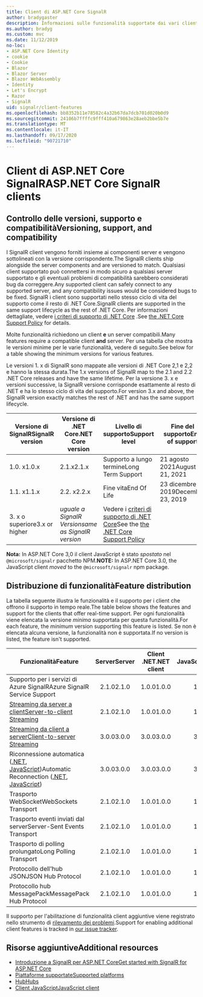 ```yaml
---
title: Client di ASP.NET Core SignalR
author: bradygaster
description: Informazioni sulle funzionalità supportate dai vari client di ASP.NET Core SignalR .
ms.author: bradyg
ms.custom: mvc
ms.date: 11/12/2019
no-loc:
- ASP.NET Core Identity
- cookie
- Cookie
- Blazor
- Blazor Server
- Blazor WebAssembly
- Identity
- Let's Encrypt
- Razor
- SignalR
uid: signalr/client-features
ms.openlocfilehash: bb8352b11e78582c4a32b67da7dcb701d020b0d9
ms.sourcegitcommit: 24106b7ffffc9fff410a679863e28aeb2bbe5b7e
ms.translationtype: MT
ms.contentlocale: it-IT
ms.lasthandoff: 09/17/2020
ms.locfileid: "90721710"
---
```

# <a name="aspnet-core-no-locsignalr-clients"></a><span data-ttu-id="2b371-103">Client di ASP.NET Core SignalR</span><span class="sxs-lookup"><span data-stu-id="2b371-103">ASP.NET Core SignalR clients</span></span>

## <a name="versioning-support-and-compatibility"></a><span data-ttu-id="2b371-104">Controllo delle versioni, supporto e compatibilità</span><span class="sxs-lookup"><span data-stu-id="2b371-104">Versioning, support, and compatibility</span></span>

<span data-ttu-id="2b371-105">I SignalR client vengono forniti insieme ai componenti server e vengono sottolineati con la versione corrispondente.</span><span class="sxs-lookup"><span data-stu-id="2b371-105">The SignalR clients ship alongside the server components and are versioned to match.</span></span> <span data-ttu-id="2b371-106">Qualsiasi client supportato può connettersi in modo sicuro a qualsiasi server supportato e gli eventuali problemi di compatibilità sarebbero considerati bug da correggere.</span><span class="sxs-lookup"><span data-stu-id="2b371-106">Any supported client can safely connect to any supported server, and any compatibility issues would be considered bugs to be fixed.</span></span> <span data-ttu-id="2b371-107">SignalR i client sono supportati nello stesso ciclo di vita del supporto come il resto di .NET Core.</span><span class="sxs-lookup"><span data-stu-id="2b371-107">SignalR clients are supported in the same support lifecycle as the rest of .NET Core.</span></span> <span data-ttu-id="2b371-108">Per informazioni dettagliate, vedere [i criteri di supporto di .NET Core](https://dotnet.microsoft.com/platform/support/policy/dotnet-core) .</span><span class="sxs-lookup"><span data-stu-id="2b371-108">See [the .NET Core Support Policy](https://dotnet.microsoft.com/platform/support/policy/dotnet-core) for details.</span></span>

<span data-ttu-id="2b371-109">Molte funzionalità richiedono un client **e** un server compatibili.</span><span class="sxs-lookup"><span data-stu-id="2b371-109">Many features require a compatible client **and** server.</span></span> <span data-ttu-id="2b371-110">Per una tabella che mostra le versioni minime per le varie funzionalità, vedere di seguito.</span><span class="sxs-lookup"><span data-stu-id="2b371-110">See below for a table showing the minimum versions for various features.</span></span>

<span data-ttu-id="2b371-111">Le versioni 1. x di SignalR sono mappate alle versioni di .NET Core 2,1 e 2,2 e hanno la stessa durata.</span><span class="sxs-lookup"><span data-stu-id="2b371-111">The 1.x versions of SignalR map to the 2.1 and 2.2 .NET Core releases and have the same lifetime.</span></span> <span data-ttu-id="2b371-112">Per la versione 3. x e versioni successive, la SignalR versione corrisponde esattamente al resto di .NET e ha lo stesso ciclo di vita del supporto.</span><span class="sxs-lookup"><span data-stu-id="2b371-112">For version 3.x and above, the SignalR version exactly matches the rest of .NET and has the same support lifecycle.</span></span>

| <span data-ttu-id="2b371-113">Versione di SignalR</span><span class="sxs-lookup"><span data-stu-id="2b371-113">SignalR version</span></span> | <span data-ttu-id="2b371-114">Versione di .NET Core</span><span class="sxs-lookup"><span data-stu-id="2b371-114">.NET Core version</span></span> | <span data-ttu-id="2b371-115">Livello di supporto</span><span class="sxs-lookup"><span data-stu-id="2b371-115">Support level</span></span> | <span data-ttu-id="2b371-116">Fine del supporto</span><span class="sxs-lookup"><span data-stu-id="2b371-116">End of support</span></span> |
| - | - | - | - |
| <span data-ttu-id="2b371-117">1.0. x</span><span class="sxs-lookup"><span data-stu-id="2b371-117">1.0.x</span></span> | <span data-ttu-id="2b371-118">2.1.x</span><span class="sxs-lookup"><span data-stu-id="2b371-118">2.1.x</span></span> | <span data-ttu-id="2b371-119">Supporto a lungo termine</span><span class="sxs-lookup"><span data-stu-id="2b371-119">Long Term Support</span></span> | <span data-ttu-id="2b371-120">21 agosto 2021</span><span class="sxs-lookup"><span data-stu-id="2b371-120">August 21, 2021</span></span> |
| <span data-ttu-id="2b371-121">1.1. x</span><span class="sxs-lookup"><span data-stu-id="2b371-121">1.1.x</span></span> | <span data-ttu-id="2b371-122">2.2. x</span><span class="sxs-lookup"><span data-stu-id="2b371-122">2.2.x</span></span> | <span data-ttu-id="2b371-123">Fine vita</span><span class="sxs-lookup"><span data-stu-id="2b371-123">End Of Life</span></span> | <span data-ttu-id="2b371-124">23 dicembre 2019</span><span class="sxs-lookup"><span data-stu-id="2b371-124">December 23, 2019</span></span> |
| <span data-ttu-id="2b371-125">3. x o superiore</span><span class="sxs-lookup"><span data-stu-id="2b371-125">3.x or higher</span></span> | <span data-ttu-id="2b371-126">*uguale a SignalR Version*</span><span class="sxs-lookup"><span data-stu-id="2b371-126">*same as SignalR version*</span></span> | <span data-ttu-id="2b371-127">Vedere i [criteri di supporto di .NET Core](https://dotnet.microsoft.com/platform/support/policy/dotnet-core)</span><span class="sxs-lookup"><span data-stu-id="2b371-127">See the [the .NET Core Support Policy](https://dotnet.microsoft.com/platform/support/policy/dotnet-core)</span></span> |

<span data-ttu-id="2b371-128">**Nota:** In ASP.NET Core 3,0 il client JavaScript è stato *spostato* nel `@microsoft/signalr` pacchetto NPM.</span><span class="sxs-lookup"><span data-stu-id="2b371-128">**NOTE:** In ASP.NET Core 3.0, the JavaScript client *moved* to the `@microsoft/signalr` npm package.</span></span>

## <a name="feature-distribution"></a><span data-ttu-id="2b371-129">Distribuzione di funzionalità</span><span class="sxs-lookup"><span data-stu-id="2b371-129">Feature distribution</span></span>

<span data-ttu-id="2b371-130">La tabella seguente illustra le funzionalità e il supporto per i client che offrono il supporto in tempo reale.</span><span class="sxs-lookup"><span data-stu-id="2b371-130">The table below shows the features and support for the clients that offer real-time support.</span></span> <span data-ttu-id="2b371-131">Per ogni funzionalità viene elencata la versione *minima* supportata per questa funzionalità.</span><span class="sxs-lookup"><span data-stu-id="2b371-131">For each feature, the *minimum* version supporting this feature is listed.</span></span> <span data-ttu-id="2b371-132">Se non è elencata alcuna versione, la funzionalità non è supportata.</span><span class="sxs-lookup"><span data-stu-id="2b371-132">If no version is listed, the feature isn't supported.</span></span>

| <span data-ttu-id="2b371-133">Funzionalità</span><span class="sxs-lookup"><span data-stu-id="2b371-133">Feature</span></span> | <span data-ttu-id="2b371-134">Server</span><span class="sxs-lookup"><span data-stu-id="2b371-134">Server</span></span> | <span data-ttu-id="2b371-135">Client .NET</span><span class="sxs-lookup"><span data-stu-id="2b371-135">.NET client</span></span> | <span data-ttu-id="2b371-136">Client JavaScript</span><span class="sxs-lookup"><span data-stu-id="2b371-136">JavaScript client</span></span> | <span data-ttu-id="2b371-137">Client Java</span><span class="sxs-lookup"><span data-stu-id="2b371-137">Java client</span></span> |
| ---- | :-: | :-: | :-: | :-: |
| <span data-ttu-id="2b371-138">Supporto per i servizi di Azure SignalR</span><span class="sxs-lookup"><span data-stu-id="2b371-138">Azure SignalR Service Support</span></span> |<span data-ttu-id="2b371-139">2.1.0</span><span class="sxs-lookup"><span data-stu-id="2b371-139">2.1.0</span></span>|<span data-ttu-id="2b371-140">1.0.0</span><span class="sxs-lookup"><span data-stu-id="2b371-140">1.0.0</span></span>|<span data-ttu-id="2b371-141">1.0.0</span><span class="sxs-lookup"><span data-stu-id="2b371-141">1.0.0</span></span>|<span data-ttu-id="2b371-142">1.0.0</span><span class="sxs-lookup"><span data-stu-id="2b371-142">1.0.0</span></span>|
| [<span data-ttu-id="2b371-143">Streaming da server a client</span><span class="sxs-lookup"><span data-stu-id="2b371-143">Server-to-client Streaming</span></span>](xref:signalr/streaming)          |<span data-ttu-id="2b371-144">2.1.0</span><span class="sxs-lookup"><span data-stu-id="2b371-144">2.1.0</span></span>|<span data-ttu-id="2b371-145">1.0.0</span><span class="sxs-lookup"><span data-stu-id="2b371-145">1.0.0</span></span>|<span data-ttu-id="2b371-146">1.0.0</span><span class="sxs-lookup"><span data-stu-id="2b371-146">1.0.0</span></span>|<span data-ttu-id="2b371-147">1.0.0</span><span class="sxs-lookup"><span data-stu-id="2b371-147">1.0.0</span></span>|
| [<span data-ttu-id="2b371-148">Streaming da client a server</span><span class="sxs-lookup"><span data-stu-id="2b371-148">Client-to-server Streaming</span></span>](xref:signalr/streaming)          |<span data-ttu-id="2b371-149">3.0.0</span><span class="sxs-lookup"><span data-stu-id="2b371-149">3.0.0</span></span>|<span data-ttu-id="2b371-150">3.0.0</span><span class="sxs-lookup"><span data-stu-id="2b371-150">3.0.0</span></span>|<span data-ttu-id="2b371-151">3.0.0</span><span class="sxs-lookup"><span data-stu-id="2b371-151">3.0.0</span></span>|<span data-ttu-id="2b371-152">3.0.0</span><span class="sxs-lookup"><span data-stu-id="2b371-152">3.0.0</span></span>|
| <span data-ttu-id="2b371-153">Riconnessione automatica ([.NET](./dotnet-client.md?tabs=visual-studio&view=aspnetcore-3.0#handle-lost-connection), [JavaScript](./javascript-client.md?view=aspnetcore-3.0#reconnect-clients))</span><span class="sxs-lookup"><span data-stu-id="2b371-153">Automatic Reconnection ([.NET](./dotnet-client.md?tabs=visual-studio&view=aspnetcore-3.0#handle-lost-connection), [JavaScript](./javascript-client.md?view=aspnetcore-3.0#reconnect-clients))</span></span>          |<span data-ttu-id="2b371-154">3.0.0</span><span class="sxs-lookup"><span data-stu-id="2b371-154">3.0.0</span></span>|<span data-ttu-id="2b371-155">3.0.0</span><span class="sxs-lookup"><span data-stu-id="2b371-155">3.0.0</span></span>|<span data-ttu-id="2b371-156">3.0.0</span><span class="sxs-lookup"><span data-stu-id="2b371-156">3.0.0</span></span>|❌|
| <span data-ttu-id="2b371-157">Trasporto WebSocket</span><span class="sxs-lookup"><span data-stu-id="2b371-157">WebSockets Transport</span></span> |<span data-ttu-id="2b371-158">2.1.0</span><span class="sxs-lookup"><span data-stu-id="2b371-158">2.1.0</span></span>|<span data-ttu-id="2b371-159">1.0.0</span><span class="sxs-lookup"><span data-stu-id="2b371-159">1.0.0</span></span>|<span data-ttu-id="2b371-160">1.0.0</span><span class="sxs-lookup"><span data-stu-id="2b371-160">1.0.0</span></span>|<span data-ttu-id="2b371-161">1.0.0</span><span class="sxs-lookup"><span data-stu-id="2b371-161">1.0.0</span></span>|
| <span data-ttu-id="2b371-162">Trasporto eventi inviati dal server</span><span class="sxs-lookup"><span data-stu-id="2b371-162">Server-Sent Events Transport</span></span> |<span data-ttu-id="2b371-163">2.1.0</span><span class="sxs-lookup"><span data-stu-id="2b371-163">2.1.0</span></span>|<span data-ttu-id="2b371-164">1.0.0</span><span class="sxs-lookup"><span data-stu-id="2b371-164">1.0.0</span></span>|<span data-ttu-id="2b371-165">1.0.0</span><span class="sxs-lookup"><span data-stu-id="2b371-165">1.0.0</span></span>|❌|
| <span data-ttu-id="2b371-166">Trasporto di polling prolungato</span><span class="sxs-lookup"><span data-stu-id="2b371-166">Long Polling Transport</span></span> |<span data-ttu-id="2b371-167">2.1.0</span><span class="sxs-lookup"><span data-stu-id="2b371-167">2.1.0</span></span>|<span data-ttu-id="2b371-168">1.0.0</span><span class="sxs-lookup"><span data-stu-id="2b371-168">1.0.0</span></span>|<span data-ttu-id="2b371-169">1.0.0</span><span class="sxs-lookup"><span data-stu-id="2b371-169">1.0.0</span></span>|<span data-ttu-id="2b371-170">3.0.0</span><span class="sxs-lookup"><span data-stu-id="2b371-170">3.0.0</span></span>|
| <span data-ttu-id="2b371-171">Protocollo dell'hub JSON</span><span class="sxs-lookup"><span data-stu-id="2b371-171">JSON Hub Protocol</span></span> |<span data-ttu-id="2b371-172">2.1.0</span><span class="sxs-lookup"><span data-stu-id="2b371-172">2.1.0</span></span>|<span data-ttu-id="2b371-173">1.0.0</span><span class="sxs-lookup"><span data-stu-id="2b371-173">1.0.0</span></span>|<span data-ttu-id="2b371-174">1.0.0</span><span class="sxs-lookup"><span data-stu-id="2b371-174">1.0.0</span></span>|<span data-ttu-id="2b371-175">1.0.0</span><span class="sxs-lookup"><span data-stu-id="2b371-175">1.0.0</span></span>|
| <span data-ttu-id="2b371-176">Protocollo hub MessagePack</span><span class="sxs-lookup"><span data-stu-id="2b371-176">MessagePack Hub Protocol</span></span> |<span data-ttu-id="2b371-177">2.1.0</span><span class="sxs-lookup"><span data-stu-id="2b371-177">2.1.0</span></span>|<span data-ttu-id="2b371-178">1.0.0</span><span class="sxs-lookup"><span data-stu-id="2b371-178">1.0.0</span></span>|<span data-ttu-id="2b371-179">1.0.0</span><span class="sxs-lookup"><span data-stu-id="2b371-179">1.0.0</span></span>|❌|

<span data-ttu-id="2b371-180">Il supporto per l'abilitazione di funzionalità client aggiuntive viene registrato nello strumento di [rilevamento dei problemi](https://github.com/dotnet/AspNetCore/issues).</span><span class="sxs-lookup"><span data-stu-id="2b371-180">Support for enabling additional client features is tracked in [our issue tracker](https://github.com/dotnet/AspNetCore/issues).</span></span>

## <a name="additional-resources"></a><span data-ttu-id="2b371-181">Risorse aggiuntive</span><span class="sxs-lookup"><span data-stu-id="2b371-181">Additional resources</span></span>

* [<span data-ttu-id="2b371-182">Introduzione a SignalR per ASP.NET Core</span><span class="sxs-lookup"><span data-stu-id="2b371-182">Get started with SignalR for ASP.NET Core</span></span>](xref:tutorials/signalr)
* [<span data-ttu-id="2b371-183">Piattaforme supportate</span><span class="sxs-lookup"><span data-stu-id="2b371-183">Supported platforms</span></span>](xref:signalr/supported-platforms)
* [<span data-ttu-id="2b371-184">Hub</span><span class="sxs-lookup"><span data-stu-id="2b371-184">Hubs</span></span>](xref:signalr/hubs)
* [<span data-ttu-id="2b371-185">Client JavaScript</span><span class="sxs-lookup"><span data-stu-id="2b371-185">JavaScript client</span></span>](xref:signalr/javascript-client)